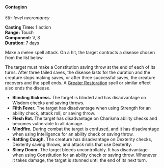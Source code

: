 #### Contagion
<!-- TODO Check and tag this spell -->
<!-- markdownlint-disable-next-line no-emphasis-as-heading -->
_5th-level necromancy_

**Casting Time:** 1 action \
**Range:** Touch \
**Component:** V, S \
**Duration:** 7 days

Make a melee spell attack. On a hit, the target contracts a disease chosen from the list below.

The target must make a Constitution saving throw at the end of each of its turns.
After three failed saves, the disease lasts for the duration and the creature stops making saves, or after three successful saves, the creature recovers and the spell ends.
A [Greater Restoration](#Greater_Restoration_greater_restoration) spell or similar effect also ends the disease.

<!-- spell-checker:words Mindfire -->
- **Blinding Sickness.**
  The target is blinded and has disadvantage on Wisdom checks and saving throws.
- **Filth Fever.**
  The target has disadvantage when using Strength for an ability check, attack roll, or saving throw.
- **Flesh Rot.**
  The target has disadvantage on Charisma ability checks and becomes vulnerable to all damage.
- **Mindfire.**
  During combat the target is confused, and it has disadvantage when using Intelligence for an ability check or saving throw.
- **Rattling Cough.**
  The creature has disadvantage on Dexterity checks, Dexterity saving throws, and attack rolls that use Dexterity.
- **Slimy Doom.**
  The target bleeds uncontrollably.
  It has disadvantage when using Constitution for an ability check or saving throw.
  Whenever it takes damage, the target is stunned until the end of its next turn.
